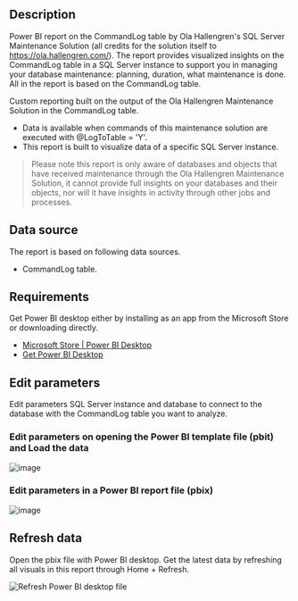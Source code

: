 ## Description
Power BI report on the CommandLog table by Ola Hallengren's SQL Server Maintenance Solution (all credits for the solution itself to https://ola.hallengren.com/). The report provides visualized insights on the CommandLog table in a SQL Server instance to support you in managing your database maintenance: planning, duration, what maintenance is done. All in the report is based on the CommandLog table.
 
Custom reporting built on the output of the Ola Hallengren Maintenance Solution in the CommandLog table. 
- Data is available when commands of this maintenance solution are executed with @LogToTable = 'Y'. 
- This report is built to visualize data of a specific SQL Server instance. 
 
> Please note this report is only aware of databases and objects that have received maintenance through the Ola Hallengren Maintenance Solution, it cannot provide full insights on your databases and their objects, nor will it have insights in activity through other jobs and processes.
 
## Data source
The report is based on following data sources.

- CommandLog table.
 
## Requirements
Get Power BI desktop either by installing as an app from the Microsoft Store or downloading directly.
- [Microsoft Store | Power BI Desktop](https://aka.ms/pbidesktop)
- [Get Power BI Desktop](https://learn.microsoft.com/en-us/power-bi/fundamentals/desktop-get-the-desktop)
 
## Edit parameters 
Edit parameters SQL Server instance and database to connect to the database with the CommandLog table you want to analyze.

### Edit parameters on opening the Power BI template file (pbit) and Load the data
![image](https://user-images.githubusercontent.com/40343254/171740150-f61c1986-3588-4ea1-8485-9c589d31bb77.png)

### Edit parameters in a Power BI report file (pbix)
![image](https://user-images.githubusercontent.com/40343254/171739479-b0a04658-b247-4d95-a67f-5c32dd4df0e2.png)

## Refresh data
Open the pbix file with Power BI desktop. Get the latest data by refreshing all visuals in this report through Home + Refresh.

![Refresh Power BI desktop file](https://user-images.githubusercontent.com/40343254/168686666-e15ca265-430f-463a-a31c-e5dc4953ee3f.png)

